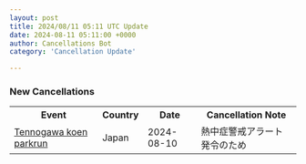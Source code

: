 ```yaml
---
layout: post
title: 2024/08/11 05:11 UTC Update
date: 2024-08-11 05:11:00 +0000
author: Cancellations Bot
category: 'Cancellation Update'

---
```


<h3>New Cancellations</h3>
<div class='hscrollable'>
<table style='width: 100%'>
    <tr>
        <th>Event</th>
        <th>Country</th>
        <th>Date</th>
        <th>Cancellation Note</th>
    </tr>
    <tr>
        <td><a href="https://www.parkrun.jp/tennogawakoen">Tennogawa koen parkrun</a></td>
        <td>Japan</td>
        <td>2024-08-10</td>
        <td>熱中症警戒アラート発令のため</td>
    </tr>
</table>
</div>
